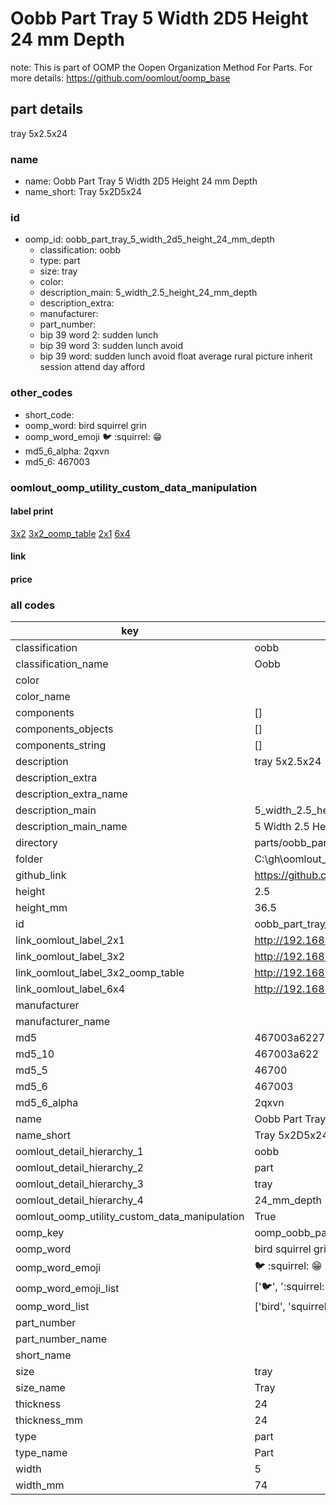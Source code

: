 # Oobb Part Tray 5 Width 2D5 Height 24 mm Depth  

note: This is part of OOMP the Oopen Organization Method For Parts. For more details: https://github.com/oomlout/oomp_base

##  part details
  



tray 5x2.5x24



### name
* name: Oobb Part Tray 5 Width 2D5 Height 24 mm Depth
* name_short: Tray 5x2D5x24 
### id
* oomp_id: oobb_part_tray_5_width_2d5_height_24_mm_depth
  * classification: oobb
  * type: part
  * size: tray
  * color: 
  * description_main: 5_width_2.5_height_24_mm_depth
  * description_extra: 
  * manufacturer: 
  * part_number: 
  * bip 39 word 2: sudden lunch
  * bip 39 word 3: sudden lunch avoid
  * bip 39 word: sudden lunch avoid float average rural picture inherit session attend day afford

### other_codes
* short_code: 
* oomp_word: bird squirrel grin
* oomp_word_emoji :bird: :squirrel: :grin:
* md5_6_alpha: 2qxvn
* md5_6: 467003






### oomlout_oomp_utility_custom_data_manipulation
#### label print
[3x2](http://192.168.1.245:1112/?label=oomp%202qxvn)
[3x2_oomp_table](http://192.168.1.108:1112/?label=oomp%202qxvn)
[2x1](http://192.168.1.242:1112/?label=oomp%202qxvn)
[6x4](http://192.168.1.55:1112/?label=oomp%202qxvn)    

#### link

                              

#### price







### all codes 
| key | value |  
| --- | --- |  
| classification | oobb |  
| classification_name | Oobb |  
| color |  |  
| color_name |  |  
| components | [] |  
| components_objects | [] |  
| components_string | [] |  
| description | tray 5x2.5x24 |  
| description_extra |  |  
| description_extra_name |  |  
| description_main | 5_width_2.5_height_24_mm_depth |  
| description_main_name | 5 Width 2.5 Height 24 mm Depth |  
| directory | parts/oobb_part_tray_5_width_2d5_height_24_mm_depth |  
| folder | C:\gh\oomlout_oobb_version_4_generated_parts\parts\oobb_part_tray_5_width_2d5_height_24_mm_depth |  
| github_link | https://github.com/oomlout/oomlout_oomp_part_src/tree/main/parts/oobb_part_tray_5_width_2d5_height_24_mm_depth |  
| height | 2.5 |  
| height_mm | 36.5 |  
| id | oobb_part_tray_5_width_2d5_height_24_mm_depth |  
| link_oomlout_label_2x1 | http://192.168.1.242:1112/?label=oomp%202qxvn |  
| link_oomlout_label_3x2 | http://192.168.1.245:1112/?label=oomp%202qxvn |  
| link_oomlout_label_3x2_oomp_table | http://192.168.1.108:1112/?label=oomp%202qxvn |  
| link_oomlout_label_6x4 | http://192.168.1.55:1112/?label=oomp%202qxvn |  
| manufacturer |  |  
| manufacturer_name |  |  
| md5 | 467003a62273d48af607e59220214ec4 |  
| md5_10 | 467003a622 |  
| md5_5 | 46700 |  
| md5_6 | 467003 |  
| md5_6_alpha | 2qxvn |  
| name | Oobb Part Tray 5 Width 2D5 Height 24 mm Depth |  
| name_short | Tray 5x2D5x24  |  
| oomlout_detail_hierarchy_1 | oobb |  
| oomlout_detail_hierarchy_2 | part |  
| oomlout_detail_hierarchy_3 | tray |  
| oomlout_detail_hierarchy_4 | 24_mm_depth |  
| oomlout_oomp_utility_custom_data_manipulation | True |  
| oomp_key | oomp_oobb_part_tray_5_width_2d5_height_24_mm_depth |  
| oomp_word | bird squirrel grin |  
| oomp_word_emoji | :bird: :squirrel: :grin: |  
| oomp_word_emoji_list | [':bird:', ':squirrel:', ':grin:'] |  
| oomp_word_list | ['bird', 'squirrel', 'grin'] |  
| part_number |  |  
| part_number_name |  |  
| short_name |  |  
| size | tray |  
| size_name | Tray |  
| thickness | 24 |  
| thickness_mm | 24 |  
| type | part |  
| type_name | Part |  
| width | 5 |  
| width_mm | 74 |  
